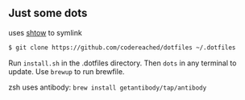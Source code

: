 Just some dots
---------------------------------------------

uses [shtow](https://github.com/williamsmj/shtow) to symlink 

```sh
$ git clone https://github.com/codereached/dotfiles ~/.dotfiles
```

Run `install.sh` in the .dotfiles directory.
Then `dots` in any terminal to update.
Use `brewup` to run brewfile.

zsh uses antibody: `brew install getantibody/tap/antibody`
